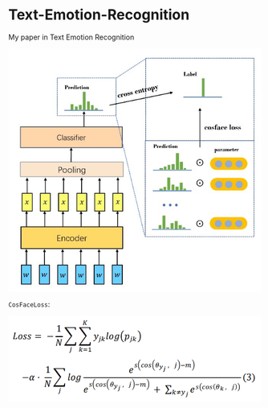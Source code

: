 # Text-Emotion-Recognition
My paper in Text Emotion Recognition

![Picture](Model.jpg)

`CosFaceLoss`:

![Picture](Loss.png)
